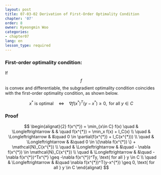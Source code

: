 ```yaml
---
layout: post
title: 07-03-02 Derivation of First-Order Optimality Condition
chapter: '07'
order: 8
owner: Kyeongmin Woo
categories:
- chapter07
lang: en
lesson_type: required
---
```


### **First-order optimality condition:**

If $$f$$ is convex and differentiable, the subgradient optimality condition coincides with the first-order optimality condition, as shown below.

$$x^* \text{ is optimal} \quad \Longleftrightarrow \quad \nabla f(x^*)^T(y - x^*) \geq 0, \text{ for all } y \in C$$

### Proof
>
$$
\begin{alignat}{2}
f(x^{*}) = \min_{x\in C} f(x)  \quad & \Longleftrightarrow & & \quad f(x^{*}) = \min_x f(x) + I_C(x) \\
                      \quad & \Longleftrightarrow & &\quad 0 \in \partial(f(x^{*}) + I_C(x^{*})) \\
                      \quad & \Longleftrightarrow & &\quad 0 \in \{\nabla f(x^{*}) \} + \mathcal{N}_C(x^{*}) \\
                      \quad & \Longleftrightarrow & &\quad - \nabla f(x^{*}) \in \mathcal{N}_C(x^{*}) \\
                      \quad & \Longleftrightarrow & &\quad - \nabla f(x^{*})^Tx^{*} \geq -\nabla f(x^{*})^Ty, \text{ for all }  y \in C \\
                      \quad & \Longleftrightarrow & &\quad \nabla f(x^{*})^T(y-x^{*}) \geq 0, \text{ for all } y \in C 
\end{alignat}
$$